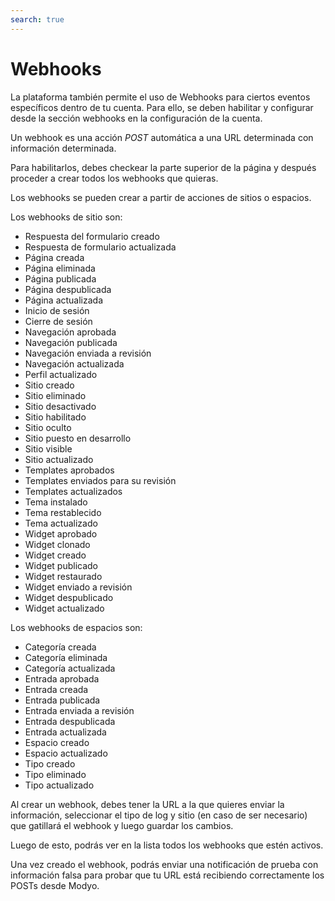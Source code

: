 ```yaml
---
search: true
---
```


# Webhooks

La plataforma también permite el uso de Webhooks para ciertos eventos específicos dentro de tu cuenta. Para ello, se deben habilitar y configurar desde la sección webhooks en la configuración de la cuenta.

Un webhook es una acción _POST_ automática a una URL determinada con información determinada.

Para habilitarlos, debes checkear la parte superior de la página y después proceder a crear todos los webhooks que quieras.

Los webhooks se pueden crear a partir de acciones de sitios o espacios.

Los webhooks de sitio son:

* Respuesta del formulario creado
* Respuesta de formulario actualizada
* Página creada
* Página eliminada
* Página publicada
* Página despublicada
* Página actualizada
* Inicio de sesión
* Cierre de sesión
* Navegación aprobada
* Navegación publicada
* Navegación enviada a revisión
* Navegación actualizada
* Perfil actualizado
* Sitio creado
* Sitio eliminado
* Sitio desactivado
* Sitio habilitado
* Sitio oculto
* Sitio puesto en desarrollo
* Sitio visible
* Sitio actualizado
* Templates aprobados
* Templates enviados para su revisión
* Templates actualizados
* Tema instalado
* Tema restablecido
* Tema actualizado
* Widget aprobado
* Widget clonado
* Widget creado
* Widget publicado
* Widget restaurado
* Widget enviado a revisión
* Widget despublicado
* Widget actualizado

Los webhooks de espacios son:

* Categoría creada
* Categoría eliminada
* Categoría actualizada
* Entrada aprobada
* Entrada creada
* Entrada publicada
* Entrada enviada a revisión
* Entrada despublicada
* Entrada actualizada
* Espacio creado
* Espacio actualizado
* Tipo creado
* Tipo eliminado
* Tipo actualizado

Al crear un webhook, debes tener la URL a la que quieres enviar la información, seleccionar el tipo de log y sitio (en caso de ser necesario) que gatillará el webhook y luego guardar los cambios.

Luego de esto, podrás ver en la lista todos los webhooks que estén activos.

Una vez creado el webhook, podrás enviar una notificación de prueba con información falsa para probar que tu URL está recibiendo correctamente los POSTs desde Modyo.